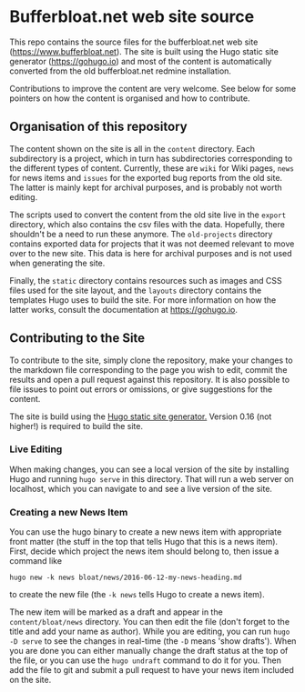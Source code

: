 # Bufferbloat.net web site source

This repo contains the source files for the bufferbloat.net web site
(https://www.bufferbloat.net). The site is built using the Hugo static
site generator (https://gohugo.io) and most of the content is
automatically converted from the old bufferbloat.net redmine
installation.

Contributions to improve the content are very welcome. See below for
some pointers on how the content is organised and how to contribute.

## Organisation of this repository

The content shown on the site is all in the `content` directory. Each
subdirectory is a project, which in turn has subdirectories
corresponding to the different types of content. Currently, these are
`wiki` for Wiki pages, `news` for news items and `issues` for the
exported bug reports from the old site. The latter is mainly kept for
archival purposes, and is probably not worth editing.

The scripts used to convert the content from the old site live in the
`export` directory, which also contains the csv files with the data.
Hopefully, there shouldn't be a need to run these anymore. The
`old-projects` directory contains exported data for projects that it was
not deemed relevant to move over to the new site. This data is here for
archival purposes and is not used when generating the site.

Finally, the `static` directory contains resources such as images and
CSS files used for the site layout, and the `layouts` directory contains
the templates Hugo uses to build the site. For more information on how
the latter works, consult the documentation at https://gohugo.io.

## Contributing to the Site

To contribute to the site, simply clone the repository, make your
changes to the markdown file corresponding to the page you wish to edit,
commit the results and open a pull request against this repository.
It is also possible to file issues to point out errors or omissions, or
give suggestions for the content.

The site is build using the [Hugo static site generator.](https://gohugo.io/)
Version 0.16 (not higher!) is required to build the site.

### Live Editing

When making changes, you can see a local version of the site by
installing Hugo and running `hugo serve` in this directory. That will
run a web server on localhost, which you can navigate to and see a live
version of the site.

### Creating a new News Item

You can use the hugo binary to create a new news item with appropriate
front matter (the stuff in the top that tells Hugo that this is a news
item). First, decide which project the news item should belong to, then
issue a command like

  `hugo new -k news bloat/news/2016-06-12-my-news-heading.md`

to create the new file (the `-k news` tells Hugo to create a news item).

The new item will be marked as a draft and appear in the
`content/bloat/news` directory. You can then edit the file (don't forget
to the title and add your name as author). While you are editing, you
can run `hugo -D serve` to see the changes in real-time (the `-D` means
'show drafts'). When you are done you can either manually change the
draft status at the top of the file, or you can use the `hugo undraft`
command to do it for you. Then add the file to git and submit a pull
request to have your news item included on the site.
